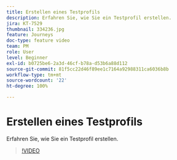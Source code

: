 ```yaml
---
title: Erstellen eines Testprofils
description: Erfahren Sie, wie Sie ein Testprofil erstellen.
jira: KT-7529
thumbnail: 334236.jpg
feature: Journeys
doc-type: feature video
team: PM
role: User
level: Beginner
exl-id: b0725be6-2a3d-46cf-b78a-d53b6a88d112
source-git-commit: 81f5cc22d46f89ee1c7164a92988311ca6036b8b
workflow-type: tm+mt
source-wordcount: '22'
ht-degree: 100%

---
```


# Erstellen eines Testprofils

Erfahren Sie, wie Sie ein Testprofil erstellen.

>[!VIDEO](https://video.tv.adobe.com/v/334236?quality=12&learn=on)
